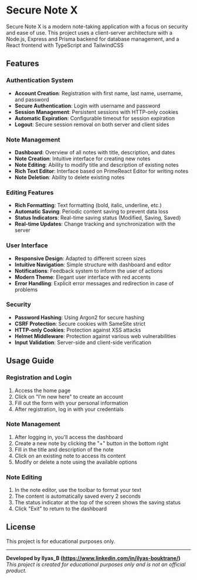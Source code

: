 # Secure Note X

Secure Note X is a modern note-taking application with a focus on security and ease of use. This project uses a client-server architecture with a Node.js, Express and Prisma backend for database management, and a React frontend with TypeScript and TailwindCSS

## Features

### Authentication System
- **Account Creation**: Registration with first name, last name, username, and password
- **Secure Authentication**: Login with username and password
- **Session Management**: Persistent sessions with HTTP-only cookies
- **Automatic Expiration**: Configurable timeout for session expiration
- **Logout**: Secure session removal on both server and client sides

### Note Management
- **Dashboard**: Overview of all notes with title, description, and dates
- **Note Creation**: Intuitive interface for creating new notes
- **Note Editing**: Ability to modify title and description of existing notes
- **Rich Text Editor**: Interface based on PrimeReact Editor for writing notes
- **Note Deletion**: Ability to delete existing notes

### Editing Features
- **Rich Formatting**: Text formatting (bold, italic, underline, etc.)
- **Automatic Saving**: Periodic content saving to prevent data loss
- **Status Indicators**: Real-time saving status (Modified, Saving, Saved)
- **Real-time Updates**: Change tracking and synchronization with the server

### User Interface
- **Responsive Design**: Adapted to different screen sizes
- **Intuitive Navigation**: Simple structure with dashboard and editor
- **Notifications**: Feedback system to inform the user of actions
- **Modern Theme**: Elegant user interface with red accents
- **Error Handling**: Explicit error messages and redirection in case of problems

### Security
- **Password Hashing**: Using Argon2 for secure hashing
- **CSRF Protection**: Secure cookies with SameSite strict
- **HTTP-only Cookies**: Protection against XSS attacks
- **Helmet Middleware**: Protection against various web vulnerabilities
- **Input Validation**: Server-side and client-side verification

## Usage Guide

### Registration and Login
1. Access the home page
2. Click on "I'm new here" to create an account
3. Fill out the form with your personal information
4. After registration, log in with your credentials

### Note Management
1. After logging in, you'll access the dashboard
2. Create a new note by clicking the "+" button in the bottom right
3. Fill in the title and description of the note
4. Click on an existing note to access its content
5. Modify or delete a note using the available options

### Note Editing
1. In the note editor, use the toolbar to format your text
2. The content is automatically saved every 2 seconds
3. The status indicator at the top of the screen shows the saving status
4. Click "Exit" to return to the dashboard

## License
This project is for educational purposes only.

---

**Developed by Ilyas_B (https://www.linkedin.com/in/ilyas-bouktrane/)**
*This project is created for educational purposes only and is not an official product.*
